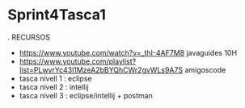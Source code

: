 # Sprint4Tasca1
. RECURSOS
- https://www.youtube.com/watch?v=_thI-4AF7M8 javaguides 10H
- https://www.youtube.com/playlist?list=PLwvrYc43l1MzeA2bBYQhCWr2gvWLs9A7S amigoscode
- tasca nivell 1 : eclipse
- tasca nivell 2 : intellij
- tasca nivell 3 : eclipse/intellij + postman

